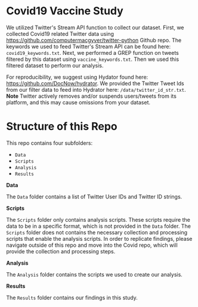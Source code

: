 # Covid19 Vaccine Study

We utilized Twitter's Stream API function to collect our dataset. First, we collected Covid19 related Twitter data using https://github.com/computermacgyver/twitter-python Github repo. The keywords we used to feed Twitter's Stream API can be found here: `covid19_keywords.txt`. Next, we performed a GREP function on tweets filtered by this dataset using `vaccine_keywords.txt`. Then we used this filtered dataset to perform our analysis.

For reproducibility, we suggest using Hydator found here: https://github.com/DocNow/hydrator. We provided the Twitter Tweet Ids from our filter data to feed into Hydrator here: `/data/twitter_id_str.txt`. **Note** Twitter actively removes and/or suspends users/tweets from its platform, and this may cause omissions from your dataset.



# Structure of this Repo

This repo contains four subfolders:
- `Data`
- `Scripts`
- `Analysis`
- `Results`

**Data**

The `Data` folder contains a list of Twitter User IDs and Twitter ID strings.

**Scripts**

The `Scripts` folder only contains analysis scripts. These scripts require the data to be in a specific format, which is not provided in the `Data` folder. The `Scripts` folder does not contains the necessary collection and processing scripts that enable the analysis scripts. In order to replicate findings, please navigate outside of this repo and move into the Covid repo, which will provide the collection and processing steps.

**Analysis**

The `Analysis` folder contains the scripts we used to create our analysis.


**Results**

The `Results` folder contains our findings in this study.
